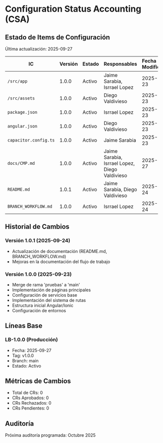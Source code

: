 # Configuration Status Accounting (CSA)

## Estado de Items de Configuración
Última actualización: 2025-09-27

| IC | Versión | Estado | Responsables | Fecha Última Modificación | Branch |
|----|---------|--------|-------------|--------------------------|---------|
| `/src/app` | 1.0.0 | Activo | Jaime Sarabia, Isrrael Lopez | 2025-09-23 | main |
| `/src/assets` | 1.0.0 | Activo | Diego Valdivieso | 2025-09-23 | main |
| `package.json` | 1.0.0 | Activo | Isrrael Lopez | 2025-09-23 | main |
| `angular.json` | 1.0.0 | Activo | Diego Valdivieso | 2025-09-23 | main |
| `capacitor.config.ts` | 1.0.0 | Activo | Jaime Sarabia | 2025-09-23 | main |
| `docs/CMP.md` | 1.0.0 | Activo | Jaime Sarabia, Isrrael Lopez, Diego Valdivieso | 2025-09-27 | main |
| `README.md` | 1.0.1 | Activo | Jaime Sarabia, Diego Valdivieso | 2025-09-24 | main |
| `BRANCH_WORKFLOW.md` | 1.0.0 | Activo | Isrrael Lopez | 2025-09-24 | main |

## Historial de Cambios

### Versión 1.0.1 (2025-09-24)
- Actualización de documentación (README.md, BRANCH_WORKFLOW.md)
- Mejoras en la documentación del flujo de trabajo

### Versión 1.0.0 (2025-09-23)
- Merge de rama 'pruebas' a 'main'
- Implementación de páginas principales
- Configuración de servicios base
- Implementación del sistema de rutas
- Estructura inicial Angular/Ionic
- Configuración de entornos

## Líneas Base

### LB-1.0.0 (Producción)
- Fecha: 2025-09-27
- Tag: v1.0.0
- Branch: main
- Estado: Activo

## Métricas de Cambios
- Total de CRs: 0
- CRs Aprobados: 0
- CRs Rechazados: 0
- CRs Pendientes: 0

## Auditoría
Próxima auditoría programada: Octubre 2025